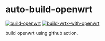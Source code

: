 # auto-build-openwrt

[![build-openwrt](https://github.com/wrtx-dev/auto-build-openwrt/actions/workflows/build.yaml/badge.svg)](https://github.com/wrtx-dev/auto-build-openwrt/actions/workflows/build.yaml) [![build-wrtx-with-openwrt](https://github.com/wrtx-dev/auto-build-openwrt/actions/workflows/build_wrtx_with_openwrt.yml/badge.svg?branch=main&event=workflow_dispatch)](https://github.com/wrtx-dev/auto-build-openwrt/actions/workflows/build_wrtx_with_openwrt.yml)


build openwrt using github action.